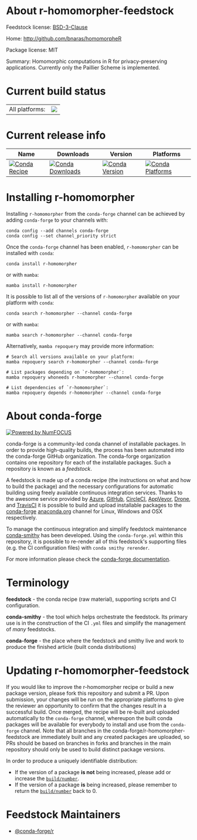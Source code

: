 About r-homomorpher-feedstock
=============================

Feedstock license: [BSD-3-Clause](https://github.com/conda-forge/r-homomorpher-feedstock/blob/main/LICENSE.txt)

Home: http://github.com/bnaras/homomorpheR

Package license: MIT

Summary: Homomorphic computations in R for privacy-preserving applications. Currently only the Paillier Scheme is implemented.

Current build status
====================


<table><tr><td>All platforms:</td>
    <td>
      <a href="https://dev.azure.com/conda-forge/feedstock-builds/_build/latest?definitionId=12663&branchName=main">
        <img src="https://dev.azure.com/conda-forge/feedstock-builds/_apis/build/status/r-homomorpher-feedstock?branchName=main">
      </a>
    </td>
  </tr>
</table>

Current release info
====================

| Name | Downloads | Version | Platforms |
| --- | --- | --- | --- |
| [![Conda Recipe](https://img.shields.io/badge/recipe-r--homomorpher-green.svg)](https://anaconda.org/conda-forge/r-homomorpher) | [![Conda Downloads](https://img.shields.io/conda/dn/conda-forge/r-homomorpher.svg)](https://anaconda.org/conda-forge/r-homomorpher) | [![Conda Version](https://img.shields.io/conda/vn/conda-forge/r-homomorpher.svg)](https://anaconda.org/conda-forge/r-homomorpher) | [![Conda Platforms](https://img.shields.io/conda/pn/conda-forge/r-homomorpher.svg)](https://anaconda.org/conda-forge/r-homomorpher) |

Installing r-homomorpher
========================

Installing `r-homomorpher` from the `conda-forge` channel can be achieved by adding `conda-forge` to your channels with:

```
conda config --add channels conda-forge
conda config --set channel_priority strict
```

Once the `conda-forge` channel has been enabled, `r-homomorpher` can be installed with `conda`:

```
conda install r-homomorpher
```

or with `mamba`:

```
mamba install r-homomorpher
```

It is possible to list all of the versions of `r-homomorpher` available on your platform with `conda`:

```
conda search r-homomorpher --channel conda-forge
```

or with `mamba`:

```
mamba search r-homomorpher --channel conda-forge
```

Alternatively, `mamba repoquery` may provide more information:

```
# Search all versions available on your platform:
mamba repoquery search r-homomorpher --channel conda-forge

# List packages depending on `r-homomorpher`:
mamba repoquery whoneeds r-homomorpher --channel conda-forge

# List dependencies of `r-homomorpher`:
mamba repoquery depends r-homomorpher --channel conda-forge
```


About conda-forge
=================

[![Powered by
NumFOCUS](https://img.shields.io/badge/powered%20by-NumFOCUS-orange.svg?style=flat&colorA=E1523D&colorB=007D8A)](https://numfocus.org)

conda-forge is a community-led conda channel of installable packages.
In order to provide high-quality builds, the process has been automated into the
conda-forge GitHub organization. The conda-forge organization contains one repository
for each of the installable packages. Such a repository is known as a *feedstock*.

A feedstock is made up of a conda recipe (the instructions on what and how to build
the package) and the necessary configurations for automatic building using freely
available continuous integration services. Thanks to the awesome service provided by
[Azure](https://azure.microsoft.com/en-us/services/devops/), [GitHub](https://github.com/),
[CircleCI](https://circleci.com/), [AppVeyor](https://www.appveyor.com/),
[Drone](https://cloud.drone.io/welcome), and [TravisCI](https://travis-ci.com/)
it is possible to build and upload installable packages to the
[conda-forge](https://anaconda.org/conda-forge) [anaconda.org](https://anaconda.org/)
channel for Linux, Windows and OSX respectively.

To manage the continuous integration and simplify feedstock maintenance
[conda-smithy](https://github.com/conda-forge/conda-smithy) has been developed.
Using the ``conda-forge.yml`` within this repository, it is possible to re-render all of
this feedstock's supporting files (e.g. the CI configuration files) with ``conda smithy rerender``.

For more information please check the [conda-forge documentation](https://conda-forge.org/docs/).

Terminology
===========

**feedstock** - the conda recipe (raw material), supporting scripts and CI configuration.

**conda-smithy** - the tool which helps orchestrate the feedstock.
                   Its primary use is in the construction of the CI ``.yml`` files
                   and simplify the management of *many* feedstocks.

**conda-forge** - the place where the feedstock and smithy live and work to
                  produce the finished article (built conda distributions)


Updating r-homomorpher-feedstock
================================

If you would like to improve the r-homomorpher recipe or build a new
package version, please fork this repository and submit a PR. Upon submission,
your changes will be run on the appropriate platforms to give the reviewer an
opportunity to confirm that the changes result in a successful build. Once
merged, the recipe will be re-built and uploaded automatically to the
`conda-forge` channel, whereupon the built conda packages will be available for
everybody to install and use from the `conda-forge` channel.
Note that all branches in the conda-forge/r-homomorpher-feedstock are
immediately built and any created packages are uploaded, so PRs should be based
on branches in forks and branches in the main repository should only be used to
build distinct package versions.

In order to produce a uniquely identifiable distribution:
 * If the version of a package **is not** being increased, please add or increase
   the [``build/number``](https://docs.conda.io/projects/conda-build/en/latest/resources/define-metadata.html#build-number-and-string).
 * If the version of a package **is** being increased, please remember to return
   the [``build/number``](https://docs.conda.io/projects/conda-build/en/latest/resources/define-metadata.html#build-number-and-string)
   back to 0.

Feedstock Maintainers
=====================

* [@conda-forge/r](https://github.com/conda-forge/r/)


